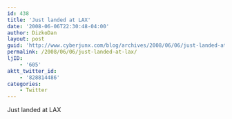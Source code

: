 ```yaml
---
id: 438
title: 'Just landed at LAX'
date: '2008-06-06T22:30:48-04:00'
author: DizkoDan
layout: post
guid: 'http://www.cyberjunx.com/blog/archives/2008/06/06/just-landed-at-lax/'
permalink: /2008/06/06/just-landed-at-lax/
ljID:
    - '605'
aktt_twitter_id:
    - '828814486'
categories:
    - Twitter
---
```


Just landed at LAX